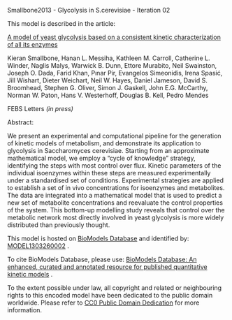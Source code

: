

Smallbone2013 - Glycolysis in S.cerevisiae - Iteration 02

This model is described in the article:

[A model of yeast glycolysis based on a consistent kinetic characterization of
all its enzymes](http://identifiers.org/pubmed/\[PMID\])

Kieran Smallbone, Hanan L. Messiha, Kathleen M. Carroll, Catherine L. Winder,
Naglis Malys, Warwick B. Dunn, Ettore Murabito, Neil Swainston, Joseph O.
Dada, Farid Khan, Pınar Pir, Evangelos Simeonidis, Irena Spasić, Jill Wishart,
Dieter Weichart, Neil W. Hayes, Daniel Jameson, David S. Broomhead, Stephen G.
Oliver, Simon J. Gaskell, John E.G. McCarthy, Norman W. Paton, Hans V.
Westerhoff, Douglas B. Kell, Pedro Mendes

FEBS Letters _(in press)_

Abstract:

We present an experimental and computational pipeline for the generation of
kinetic models of metabolism, and demonstrate its application to glycolysis in
Saccharomyces cerevisiae. Starting from an approximate mathematical model, we
employ a “cycle of knowledge” strategy, identifying the steps with most
control over flux. Kinetic parameters of the individual isoenzymes within
these steps are measured experimentally under a standardised set of
conditions. Experimental strategies are applied to establish a set of in vivo
concentrations for isoenzymes and metabolites. The data are integrated into a
mathematical model that is used to predict a new set of metabolite
concentrations and reevaluate the control properties of the system. This
bottom-up modelling study reveals that control over the metabolic network most
directly involved in yeast glycolysis is more widely distributed than
previously thought.

This model is hosted on [BioModels Database](http://www.ebi.ac.uk/biomodels/)
and identified by:
[MODEL1303260002](http://identifiers.org/biomodels.db/MODEL1303260002) .

To cite BioModels Database, please use: [BioModels Database: An enhanced,
curated and annotated resource for published quantitative kinetic
models](http://identifiers.org/pubmed/20587024) .

To the extent possible under law, all copyright and related or neighbouring
rights to this encoded model have been dedicated to the public domain
worldwide. Please refer to [CC0 Public Domain
Dedication](http://creativecommons.org/publicdomain/zero/1.0/) for more
information.

